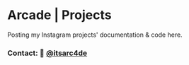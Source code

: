 # Arcade | Projects
Posting my Instagram projects' documentation & code here.

### Contact: 📸 [@itsarc4de](https://www.instagram.com/itsarc4de/)